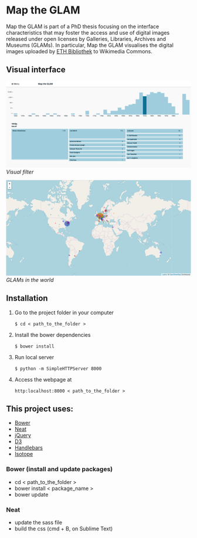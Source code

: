 # Map the GLAM
Map the GLAM is part of a PhD thesis focusing on the interface characteristics that may foster the access and use of digital images released under open licenses by Galleries, Libraries, Archives and Museums (GLAMs).
In particular, Map the GLAM visualises the digital images uploaded by [ETH Bibliothek](https://commons.wikimedia.org/wiki/Category:Media_contributed_by_the_ETH-Bibliothek) to Wikimedia Commons.


## Visual interface

![Visual filter](screens/visual-filter.png)
*Visual filter*

![GLAMs in the world](screens/glams-in-the-world.png)
*GLAMs in the world*


## Installation
1. Go to the project folder in your computer
	```
	$ cd < path_to_the_folder >
	```
2. Install the bower dependencies
	```
	$ bower install
	```
3. Run local server 
	```
	$ python -m SimpleHTTPServer 8000
	```
4. Access the webpage at
	```
	http:localhost:8000 < path_to_the_folder >
	```

## This project uses:
-	[Bower](https://bower.io/)
-	[Neat](http://neat.bourbon.io/)
-	[jQuery](https://jquery.com/)
-	[D3](https://d3js.org/)
-	[Handlebars](http://handlebarsjs.com/)
-	[Isotope](https://isotope.metafizzy.co/)

### Bower (install and update packages)
-	cd < path_to_the_folder >
-	bower install < package_name >
-	bower update

### Neat 
- 	update the sass file
-	build the css (cmd + B, on Sublime Text)